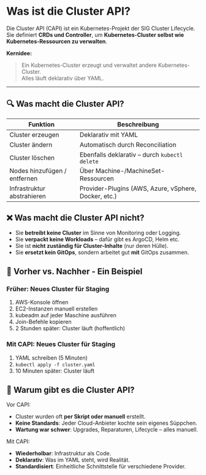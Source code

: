 # Was ist die Cluster API?

Die Cluster API (CAPI) ist ein Kubernetes-Projekt der SIG Cluster Lifecycle.  
Sie definiert **CRDs und Controller**, um **Kubernetes-Cluster selbst wie Kubernetes-Ressourcen zu verwalten**.

**Kernidee:**

> Ein Kubernetes-Cluster erzeugt und verwaltet andere Kubernetes-Cluster.  
> Alles läuft deklarativ über YAML.

---

## 🔍 Was macht die Cluster API?

| Funktion                     | Beschreibung                                         |
| ---------------------------- | ---------------------------------------------------- |
| Cluster erzeugen             | Deklarativ mit YAML                                  |
| Cluster ändern               | Automatisch durch Reconciliation                     |
| Cluster löschen              | Ebenfalls deklarativ – durch `kubectl delete`        |
| Nodes hinzufügen / entfernen | Über Machine-/MachineSet-Ressourcen                  |
| Infrastruktur abstrahieren   | Provider-Plugins (AWS, Azure, vSphere, Docker, etc.) |

## ❌ Was macht die Cluster API **nicht**?

- Sie **betreibt keine Cluster** im Sinne von Monitoring oder Logging.
- Sie **verpackt keine Workloads** – dafür gibt es ArgoCD, Helm etc.
- Sie ist **nicht zuständig für Cluster-Inhalte** (nur deren Hülle).
- Sie **ersetzt kein GitOps**, sondern arbeitet gut **mit** GitOps zusammen.

## 🔄 Vorher vs. Nachher - Ein Beispiel

### Früher: Neues Cluster für Staging

1. AWS-Konsole öffnen
2. EC2-Instanzen manuell erstellen
3. kubeadm auf jeder Maschine ausführen
4. Join-Befehle kopieren
5. 2 Stunden später: Cluster läuft (hoffentlich)

### Mit CAPI: Neues Cluster für Staging

1. YAML schreiben (5 Minuten)
2. `kubectl apply -f cluster.yaml`
3. 10 Minuten später: Cluster läuft

## 🧭 Warum gibt es die Cluster API?

Vor CAPI:

- Cluster wurden oft **per Skript oder manuell** erstellt.
- **Keine Standards**: Jeder Cloud-Anbieter kochte sein eigenes Süppchen.
- **Wartung war schwer**: Upgrades, Reparaturen, Lifecycle – alles manuell.

Mit CAPI:

- **Wiederholbar**: Infrastruktur als Code.
- **Deklarativ**: Was im YAML steht, wird Realität.
- **Standardisiert**: Einheitliche Schnittstelle für verschiedene Provider.
